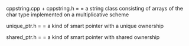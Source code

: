 cppstring.cpp + cppstring.h = 
                             = a string class consisting of arrays of the char type implemented on a multiplicative scheme

unique_ptr.h =
              = a kind of smart pointer with a unique ownership

shared_ptr.h =
              = a kind of smart pointer with shared ownership